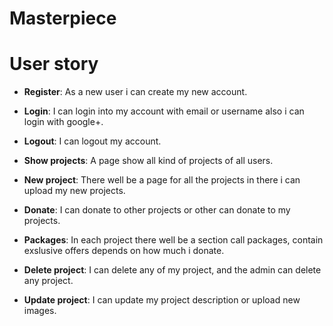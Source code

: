 # Masterpiece

# User story

- **Register**: As a new user i can create my new account.

- **Login**: I can login into my account with email or username also i can login with google+.

- **Logout**: I can logout my account.

- **Show projects**: A page show all kind of projects of all users.

- **New project**: There well be a page for all the projects in there i can upload my new projects.

- **Donate**: I can donate to other projects or other can donate to my projects.

- **Packages**: In each project there well be a section call packages, contain exslusive offers depends on how much i donate.

- **Delete project**: I can delete any of my project, and the admin can delete any project.

- **Update project**: I can update my project description or upload new images.

